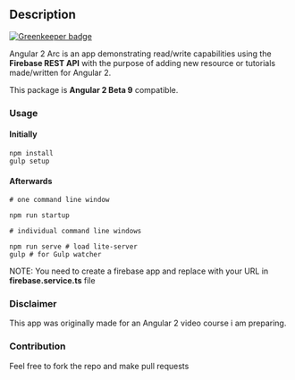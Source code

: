 ## Description

[![Greenkeeper badge](https://badges.greenkeeper.io/pitops/angular2arc.svg)](https://greenkeeper.io/)

Angular 2 Arc is an app demonstrating read/write capabilities using the **Firebase REST API** with the purpose of adding new resource or tutorials made/written for Angular 2.

This package is **Angular 2 Beta 9** compatible.

### Usage

#### Initially
```
npm install
gulp setup

```

#### Afterwards

```
# one command line window

npm run startup

# individual command line windows

npm run serve # load lite-server
gulp # for Gulp watcher
```

NOTE: You need to create a firebase app and replace with your URL in **firebase.service.ts** file

### Disclaimer

This app was originally made for an Angular 2 video course i am preparing.

### Contribution

Feel free to fork the repo and make pull requests
